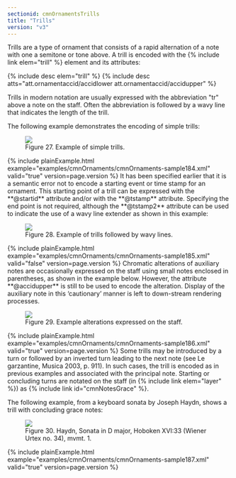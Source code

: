 ```yaml
---
sectionid: cmnOrnamentsTrills
title: "Trills"
version: "v3"
---
```


Trills are a type of ornament that consists of a rapid alternation of a note with
one a
semitone or tone above. A trill is encoded with the {% include link elem="trill" %} element and
its attributes:



{% include desc elem="trill" %}
{% include desc atts="att.ornamentaccid/accidlower att.ornamentaccid/accidupper" %}




Trills in modern notation are usually expressed with the abbreviation "tr" above a
note on
the staff. Often the abbreviation is followed by a wavy line that indicates the length
of the
trill.

The following example demonstrates the encoding of simple trills:

<figure class="figure"><img src="{{ site.baseurl }}/Images/modules/cmnOrnaments/ex_tr.png" class="img-responsive"><figcaption class="figure-caption">Figure 27. Example of simple trills.</figcaption>
</figure>{% include plainExample.html example="examples/cmnOrnaments/cmnOrnaments-sample184.xml" valid="true" version=page.version %}
It has been specified earlier that it is a semantic error not to encode a starting
event or
time stamp for an ornament. This starting point of a trill can be expressed with the
**@startid** attribute and/or with the **@tstamp** attribute. Specifying the end
point is not required, although the **@tstamp2** attribute can be used to indicate the
use of a wavy line extender as shown in this example:


<figure class="figure"><img src="{{ site.baseurl }}/Images/modules/cmnOrnaments/ex_trill_wavy.png" class="img-responsive"><figcaption class="figure-caption">Figure 28. Example of trills followed by wavy lines.</figcaption>
</figure>{% include plainExample.html example="examples/cmnOrnaments/cmnOrnaments-sample185.xml" valid="false" version=page.version %}
Chromatic alterations of auxiliary notes are occasionally expressed on the staff using
small
notes enclosed in parentheses, as shown in the example below. However, the attribute
**@accidupper** is still to be used to encode the alteration. Display of the auxiliary
note in this ‘cautionary’ manner is left to down-stream rendering
processes.


<figure class="figure"><img src="{{ site.baseurl }}/Images/modules/cmnOrnaments/ex_tr_accid.png" class="img-responsive"><figcaption class="figure-caption">Figure 29. Example alterations expressed on the staff.</figcaption>
</figure>{% include plainExample.html example="examples/cmnOrnaments/cmnOrnaments-sample186.xml" valid="true" version=page.version %}
Some trills may be introduced by a turn or followed by an inverted turn leading to
the next
note (see <span class="bibl">Le garzantine, Musica 2003, p. 911</span>). In such cases, the trill is
encoded as in previous examples and associated with the principal note. Starting or
concluding
turns are notated on the staff (in {% include link elem="layer" %}) as {% include link id="cmnNotesGrace" %}.

The following example, from a keyboard sonata by Joseph Haydn, shows a trill with
concluding
grace notes:


<figure class="figure"><img src="{{ site.baseurl }}/Images/modules/cmnOrnaments/ex_tr_grace.png" class="img-responsive"><figcaption class="figure-caption">Figure 30. Haydn, Sonata in D major, Hoboken XVI:33 (Wiener Urtex no. 34), mvmt. 1.</figcaption>
</figure>{% include plainExample.html example="examples/cmnOrnaments/cmnOrnaments-sample187.xml" valid="true" version=page.version %}
